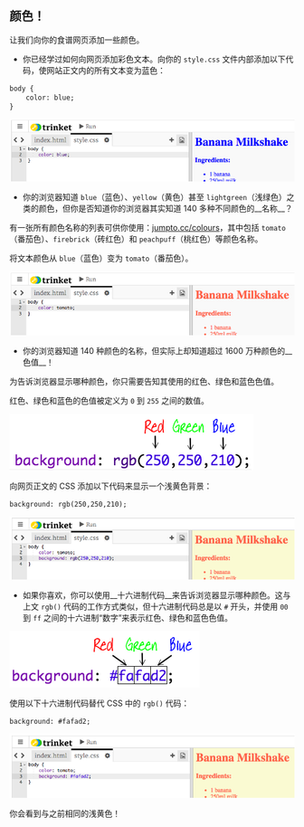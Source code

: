 ## 颜色！

让我们向你的食谱网页添加一些颜色。



+ 你已经学过如何向网页添加彩色文本。向你的 `style.css` 文件内部添加以下代码，使网站正文内的所有文本变为蓝色：

```
body {
    color: blue;
}
```

![screenshot](images/recipe-blue.png)

+ 你的浏览器知道 `blue`（蓝色）、`yellow`（黄色）甚至 `lightgreen`（浅绿色）之类的颜色，但你是否知道你的浏览器其实知道 140 多种不同颜色的__名称__？

有一张所有颜色名称的列表可供你使用：[jumpto.cc/colours](http://jumpto.cc/colours)，其中包括 `tomato`（番茄色）、​`firebrick`（砖红色）和 `peachpuff`（桃红色）等颜色名称。

将文本颜色从 `blue`（蓝色）变为 `tomato`（番茄色）。

![screenshot](images/recipe-tomato.png)

+ 你的浏览器知道 140 种颜色的名称，但实际上却知道超过 1600 万种颜色的__色值__！


为告诉浏览器显示哪种颜色，你只需要告知其使用的红色、绿色和蓝色色值。

红色、绿色和蓝色的色值被定义为 `0` 到 `255` 之间的数值。

![screenshot](images/recipe-rgb-img.png)

向网页正文的 CSS 添加以下代码来显示一个浅黄色背景：

```
background: rgb(250,250,210);
```

![screenshot](images/recipe-rgb.png)

+ 如果你喜欢，你可以使用__十六进制代码__来告诉浏览器显示哪种颜色。这与上文 `rgb()` 代码的工作方式类似，但十六进制代码总是以 `#` 开头，并使用 `00` 到 `ff` 之间的十六进制“数字”来表示红色、绿色和蓝色色值。

![screenshot](images/recipe-hex-img.png)

使用以下十六进制代码替代 CSS 中的 `rgb()` 代码：

```
background: #fafad2;
```

![screenshot](images/recipe-hex.png)

你会看到与之前相同的浅黄色！



